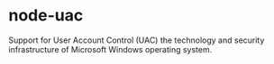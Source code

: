 node-uac
========

Support for User Account Control (UAC) the technology and security infrastructure of Microsoft Windows operating system.
